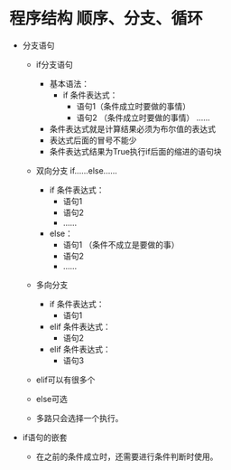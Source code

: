 # 程序结构 顺序、分支、循环
- 分支语句
    - if分支语句
        - 基本语法：
            - if 条件表达式：
                - 语句1（条件成立时要做的事情）
                - 语句2 （条件成立时要做的事情）
                  ......
        - 条件表达式就是计算结果必须为布尔值的表达式
        - 表达式后面的冒号不能少
        - 条件表达式结果为True执行if后面的缩进的语句块
        
    - 双向分支 if......else......
        - if 条件表达式：
            - 语句1
            - 语句2
            - ......
        -   else：
             - 语句1 （条件不成立是要做的事）
             - 语句2
             - ......
             
    - 多向分支 
        - if 条件表达式：
            - 语句1
        - elif 条件表达式：
            - 语句2
        - elif 条件表达式：
            - 语句3        
            
    - elif可以有很多个
    - else可选
    - 多路只会选择一个执行。     
    
- if语句的嵌套
    - 在之前的条件成立时，还需要进行条件判断时使用。
